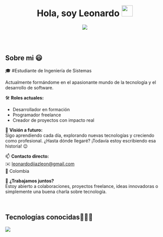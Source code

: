 
<h1 align="center"><b>Hola, soy Leonardo </b><img src="https://media.giphy.com/media/hvRJCLFzcasrR4ia7z/giphy.gif" width="35"></h1>
<!--  -->
<p align="center">
  <a href="https://github.com/LDRK">
    <img src="https://readme-typing-svg.herokuapp.com?font=Fira+Code&duration=4000&color=00ffff&center=true&vCenter=true&width=750&height=70&lines=Hola%2C+soy+Leonardo+D%C3%ADaz+%F0%9F%91%8B;Full-Stack+Developer+en+constante+crecimiento;Apasionado+por+la+programaci%C3%B3n+y+la+innovaci%C3%B3n;Construyendo+proyectos+con+impacto+real;Siempre+aprendiendo+y+compartiendo+%F0%9F%92%AB">
  </a>
</p>



<br>

<br>
<h2>Sobre mi 😃</h2>
<!--Intro start-->

<p align="left">
🎓 #Estudiante de Ingeniería de Sistemas

  Actualmente formándome en el apasionante mundo de la tecnología y el desarrollo de software.

🛠️ **Roles actuales:**  
- Desarrollador en formación  
- Programador freelance  
- Creador de proyectos con impacto real  

🚀 **Visión a futuro:**  
Sigo aprendiendo cada día, explorando nuevas tecnologías y creciendo como profesional. ¿Hasta dónde llegaré? ¡Todavía estoy escribiendo esa historia! 😉

📫 **Contacto directo:**  
✉️ leonardodiiazleon@gmail.com  
📍 Colombia

💼 **¿Trabajamos juntos?**  
Estoy abierto a colaboraciones, proyectos freelance, ideas innovadoras o simplemente una buena charla sobre tecnología.

<!--Intro end-->
  </p>
<br>

<h2 >Tecnologías conocidas👨🏻‍💻</h2>
<!--tech stack icons-->
<p align="left">
  <a href="https://skillicons.dev">
    <img src="https://skillicons.dev/icons?i=php,py,css,html,js,mysql,sqlite,git,github,materialui,postman,vscode,bash,linux,ps&perline=12" />
  </a>
</p>
<br>
<!-------------------------->

<br>
<br><br>


